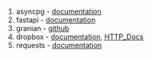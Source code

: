 1) asyncpg - [documentation](https://magicstack.github.io/asyncpg/current/index.html)  
2) fastapi - [documentation](https://fastapi.tiangolo.com/)
3) granian - [github](https://github.com/emmett-framework/granian)
4) dropbox - [documentation](https://dropbox-sdk-python.readthedocs.io/en/latest/index.html), [HTTP_Docs](https://www.dropbox.com/developers/documentation/http/documentation)
5) requests - [documentation](https://docs.python-requests.org/en/latest/index.html)